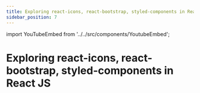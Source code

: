 ```yaml
---
title: Exploring react-icons, react-bootstrap, styled-components in React JS
sidebar_position: 7
---
```


import YouTubeEmbed from '../../src/components/YoutubeEmbed';

# Exploring react-icons, react-bootstrap, styled-components in React JS

<YouTubeEmbed videoId="OUKn7vEo3YA" />
